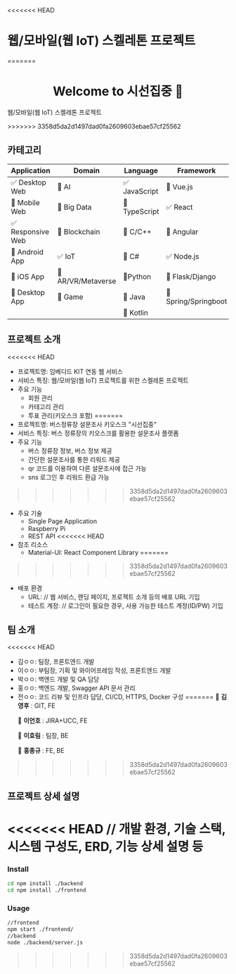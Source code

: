 <<<<<<< HEAD
# 웹/모바일(웹 IoT) 스켈레톤 프로젝트

=======
<h1 align="center">Welcome to 시선집중 👋</h1>
웹/모바일(웹 IoT) 스켈레톤 프로젝트
<p>
</p>
>>>>>>> 3358d5da2d1497dad0fa2609603ebae57cf25562
<!-- 필수 항목 -->

## 카테고리

| Application | Domain | Language | Framework |
| ---- | ---- | ---- | ---- |
| :white_check_mark: Desktop Web | :black_square_button: AI | :white_check_mark: JavaScript | :black_square_button: Vue.js |
| :black_square_button: Mobile Web | :black_square_button: Big Data | :black_square_button: TypeScript | :white_check_mark: React |
| :white_check_mark: Responsive Web | :black_square_button: Blockchain | :black_square_button: C/C++ | :black_square_button: Angular |
| :black_square_button: Android App | :white_check_mark: IoT | :black_square_button: C# | :white_check_mark: Node.js |
| :black_square_button: iOS App | :black_square_button: AR/VR/Metaverse | :black_square_button: ​Python | :black_square_button: Flask/Django |
| :black_square_button: Desktop App | :black_square_button: Game | :black_square_button: Java | :black_square_button: Spring/Springboot |
| | | :black_square_button: Kotlin | |

<!-- 필수 항목 -->

## 프로젝트 소개

<<<<<<< HEAD
* 프로젝트명: 임베디드 KIT 연동 웹 서비스
* 서비스 특징: 웹/모바일(웹 IoT) 프로젝트를 위한 스켈레톤 프로젝트
* 주요 기능
  - 회원 관리
  - 카테고리 관리
  - 투표 관리(키오스크 포함)
=======
* 프로젝트명: 버스정류장 설문조사 키오스크 "시선집중"
* 서비스 특징: 버스 정류장의 키오스크를 활용한 설문조사 플랫폼
* 주요 기능
  - 버스 정류장 정보, 버스 정보 제공
  - 간단한 설문조사를 통한 리워드 제공
  - qr 코드를 이용하여 다른 설문조사에 접근 가능
  - sns 로그인 후 리워드 환급 가능
>>>>>>> 3358d5da2d1497dad0fa2609603ebae57cf25562
* 주요 기술
  - Single Page Application
  - Raspberry Pi
  - REST API
<<<<<<< HEAD
* 참조 리소스
  * Material-UI: React Component Library
=======

>>>>>>> 3358d5da2d1497dad0fa2609603ebae57cf25562
* 배포 환경
  - URL: // 웹 서비스, 랜딩 페이지, 프로젝트 소개 등의 배포 URL 기입
  - 테스트 계정: // 로그인이 필요한 경우, 사용 가능한 테스트 계정(ID/PW) 기입

<!-- 자유 양식 -->

## 팀 소개
<<<<<<< HEAD
* 김ㅇㅇ: 팀장, 프론트엔드 개발
* 이ㅇㅇ: 부팀장, 기획 및 와이어프레임 작성, 프론트엔드 개발
* 박ㅇㅇ: 백엔드 개발 및 QA 담당
* 홍ㅇㅇ: 백엔드 개발, Swagger API 문서 관리
* 전ㅇㅇ: 코드 리뷰 및 인프라 담당, CI/CD, HTTPS, Docker 구성
=======
👤 **김영후** : GIT, FE<p>
👤 **이언호** : JIRA+UCC, FE<p>
👤 **이효림** : 팀장, BE<p>
👤 **홍종규** : FE, BE<p>
>>>>>>> 3358d5da2d1497dad0fa2609603ebae57cf25562

<!-- 자유 양식 -->

## 프로젝트 상세 설명

<<<<<<< HEAD
// 개발 환경, 기술 스택, 시스템 구성도, ERD, 기능 상세 설명 등
=======
### Install
```sh
cd npm install ./backend
cd npm install ./frontend
```

### Usage
```sh
//frontend
npm start ./frontend/
//backend
node ./backend/server.js
```
>>>>>>> 3358d5da2d1497dad0fa2609603ebae57cf25562

